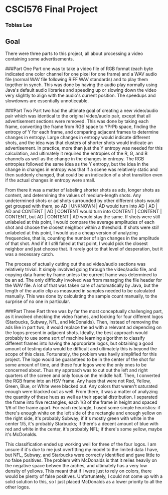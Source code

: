 # CSCI576 Final Project

### Tobias Lee

## Goal
There were three parts to this project, all about processing a video containing some advertisements.

###Part One
Part one was to take a video file of RGB format
(each byte indicated one color channel for one pixel for one frame) and a WAV audio file
(normal WAV file following RIFF WAV standards) and to play them together in synch. This was
done by having the audio play normally using Java's default audio libraries and speeding up
or slowing down the video very slightly to align with the audio's current position. The
speedups and slowdowns are essentially unnoticeable.

###Part Two
Part two had the ultimate goal of creating a new video/audio pair which was identical to the
original video/audio pair, except that all advertisement sections were removed. This was done
by taking each frame, converting the frame from RGB space to YPrPb space, finding the entropy
of Y for each frame, and comparing adjacent frames to determine changes in entropy. Large changes
in entropy would indicate different shots, and the idea was that clusters of shorter shots would
indicate an advertisement. In practice, more than just the Y entropy was needed for this calculation,
and ultimately it required the entropies of the R, G, and B channels as well as the change in
the changes in entropy. The RGB entropies followed the same idea as the Y entropy, but the idea in
the change in changes in entropy was that if a scene was relatively static and then suddenly changed,
that could be an indication of a shot transition even if the actual changes in entropy were small.

From there it was a matter of labeling shorter shots as ads, longer shots as content, and determining
the values of medium-length shots. Any undetermined shots or ad shots surrounded by other different shots
would get grouped with them, so AD | UNKNOWN | AD would turn into AD | AD | AD and CONTENT | AD | CONTENT would
turn into CONTENT | CONTENT | CONTENT, but AD | CONTENT | AD would stay the same. If shots were still unlabeled at
this point, I would compare the average amplitudes of each shot and choose the closest neighbor within a threshold.
If shots were *still* unlabeled at this point, I would use a cheap version of analyzing frequencies, that is, counting
the number of sign changes in the amplitude of that shot. And if it I *still* failed at that point, I would pick
the closest neighbor and just choose that. It rarely got to that level of desperation, but it was a necessary catch.

The process of actually cutting out the ad video/audio sections was relatively trivial. It simply involved going through
the video/audio file, and copying data frame by frame unless the current frame was determined to be an ad. The only difficulty
involved was from managing the file header for the WAV file. A lot of that was taken care of automatically by Java,
but the length of the audio clip as measured in samples needed to be calculated manually. This was done by calculating
the sample count manually, to the surprise of no one in particular.

###Part Three
Part three was by far the most conceptually challenging part, as it involved checking the video frames, and looking for four
different logos (Starbucks, Subway, NFL, and McDonalds). Then, instead of removing the ads like in part two, it would replace the
ad with a relevant ad depending on the logos present in adjacent shots. Ideally, the best approach would probably to use
some sort of machine learning algorithm to classify different frames into having the appropriate logos, but obtaining
a good amount of testing data would be difficult and ultimately this is beyond the scope of this class. Fortunately, the
problem was havily simplified for this project. The logo would be guaranteed to be in the center of the shot for some amount
of time, and these four logos were the only ones to be concerned about. Thus my approach was to cut out the left and right
quarters of the screen and only focus on the middle half. Then, I converted the RGB frame into an HSV frame. Any hues that
were not Red, Yellow, Green, Blue, or White were blacked out. Any colors that weren't saturated enough were blacked out as well.
From there, it was a matter of analyzing the quantity of these hues as well as their spacial distribution. I separated the frame
into five rectangles, each 1/3 of the frame in height and spaced 1/6 of the frame apart. For each rectangle, I used some simple
heuristics: if there's enough white on the left side of the rectangle and enough yellow on the right side, it's probably Subway;
if it's mostly green with white in the center 1/5, it's probably Starbucks; if there's a decent amount of blue with red and white
in the center, it's probably NFL; if there's some yellow, maybe it's McDonalds.

This classification ended up working well for three of the four logos. I am unsure if it's due to me just overfitting my model
to the limited data I have, but NFL, Subway, and Starbucks were correctly identified and gave little to no false positives. The
problem with McDonalds is that it relies heavily on the negative space betwen the arches, and ultimately has a very low density
of yellows. This meant that if I were just to rely on colors, there would be plenty of false positives. Unfortunately, I could
not come up with a solid solution to this, so I just placed McDonalds as a lower priority to all the other logos.
